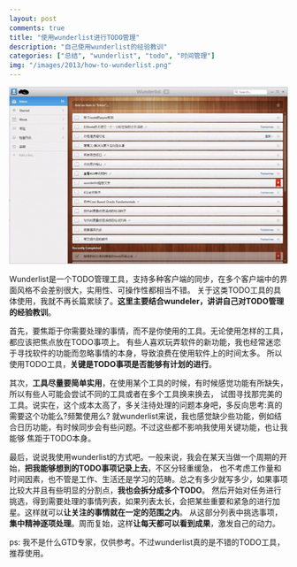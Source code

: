```yaml
---
layout: post
comments: true
title: "使用wunderlist进行TODO管理"
description: "自己使用wunderlist的经验教训"
categories: ["总结", "wunderlist", "todo", "时间管理"]
img: "/images/2013/how-to-wunderlist.png"
---
```


![Wunderlist][1]

Wunderlist是一个TODO管理工具，支持多种客户端的同步，在多个客户端中的界面风格不会差别很大，实用性、可操作性都相当不错。
关于这类TODO工具的具体使用，我就不再长篇累牍了。**这里主要结合wundeler，讲讲自己对TODO管理的经验教训**。

首先，要焦距于你需要处理的事情，而不是你使用的工具。无论使用怎样的工具，都应该把焦点放在TODO事项上。
有些人喜欢玩弄软件的新功能，我也经常迷恋于寻找软件的功能而忽略事情的本身，导致浪费在使用软件上的时间太多。
所以使用TODO工具，**关键是TODO事项是否能够有计划的进行**。

其次，**工具尽量要简单实用**，在使用某个工具的时候，有时候感觉功能有所缺失，所以有些人可能会尝试不同的工具或者在多个工具换来换去，
试图寻找那完美的工具。说实在，这个成本太高了，多关注待处理的问题本身吧，多反向思考:真的需要这个功能么?频繁使用么?
就wunderlist来说，我也感觉缺少些功能，例如结合日历功能，有时候同步会有些问题。不过这些都不影响我使用关键功能，也让我能够
焦距于TODO本身。

最后，说说我使用wunderlist的方式吧。一般来说，我会在某天当做一个周期的开始，**把我能够想到的TODO事项记录上去**，不区分轻重缓急，
也不考虑工作量和时间因素，也不管是工作、生活还是学习的范畴。总之有多少就写多少，如果事项比较大并且有些明显的分割点，**我也会拆分成多个TODO**。
然后开始对任务进行挑选，得到需要处理的事情列表，如果列表太长，会把某些重要和紧急的进行加星。这样就可以**让关注的事情就在一定的范围之内**。
从这部分列表中挑选事项，**集中精神逐项处理**。周而复始，这样**让每天都可以看到成果**，激发自己的动力。

ps: 我不是什么GTD专家，仅供参考。不过wunderlist真的是不错的TODO工具，推荐使用。

 [1]: /assets/images/2013/wunderlist.jpg

